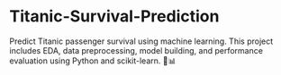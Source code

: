 # Titanic-Survival-Prediction
Predict Titanic passenger survival using machine learning. This project includes EDA, data preprocessing, model building, and performance evaluation using Python and scikit-learn. 🚢📊
